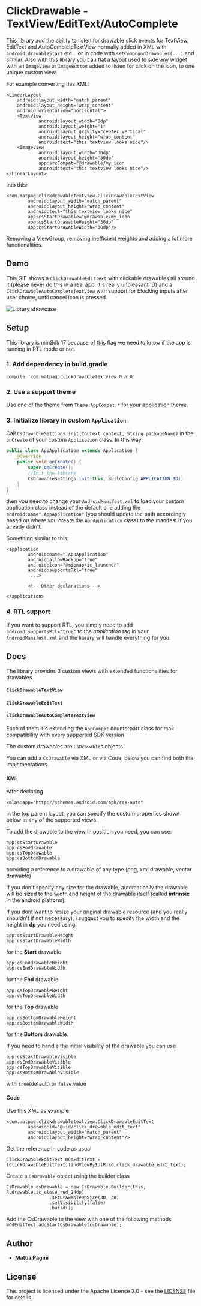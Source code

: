 # ClickDrawable - TextView/EditText/AutoComplete

This library add the ability to listen for drawable click events for TextView, EditText and AutoCompleteTextView normally added in XML
with ```android:drawableStart``` etc... or in code with ```setCompoundDrawables(...)``` and similar.
Also with this library you can flat a layout used to side any widget with an ```ImageView``` or ```ImageButton``` added to listen for click on the icon, to one unique custom view.

For example converting this XML:
```
<LinearLayout 
    android:layout_width="match_parent"
    android:layout_height="wrap_content"
    android:orientation="horizontal">
    <TextView
            android:layout_width="0dp"
            android:layout_weight="1"
            android:layout_gravity="center_vertical"
            android:layout_height="wrap_content"
            android:text="this textview looks nice"/>
    <ImageView
            android:layout_width="30dp"
            android:layout_height="30dp"
            app:srcCompat="@drawable/my_icon
            android:text="this textview looks nice"/>
</LinearLayout> 
```
Into this:
```
<com.matpag.clickdrawabletextview.ClickDrawableTextView
        android:layout_width="match_parent"
        android:layout_height="wrap_content"
        android:text="this textview looks nice"
        app:csStartDrawable="@drawable/my_icon
        app:csStartDrawableHeight="30dp"
        app:csStartDrawableWidth="30dp"/>
```
Removing a ViewGroup, removing inefficient weights and adding a lot more functionalities.

## Demo
This GIF shows a ```ClickDrawableEditText``` with clickable drawables all around it (please never do this in a real app, it's really unpleasant :D) and a ```ClickDrawableAutoCompleteTextView``` with support for blocking inputs after user choice, until cancel icon is pressed.

![Library showcase](https://media.giphy.com/media/xUA7aXqmppLR7a0JfG/giphy.gif)

## Setup

This library is minSdk 17 because of [this](https://developer.android.com/reference/android/content/res/Configuration.html#SCREENLAYOUT_LAYOUTDIR_RTL) flag we need to know if the app is running in RTL mode or not.

### 1. Add dependency in build.gradle
```compile 'com.matpag:clickdrawabletextview:0.6.0'```

### 2. Use a support theme
Use one of the theme from ```Theme.AppCompat.*``` for your application theme.

### 3. Initialize library in custom ```Application```
Call ```CsDrawableSettings.init(Context context, String packageName)``` in the ```onCreate``` of your custom ```Application``` class. 
In this way:
```java
public class AppApplication extends Application {
    @Override
    public void onCreate() {
        super.onCreate();
        //Init the library
        CsDrawableSettings.init(this, BuildConfig.APPLICATION_ID);
    }
}
```
then you need to change your ```AndroidManifest.xml``` to load your custom
application class instead of the default one adding the
```android:name".AppApplication"``` (you should update the path accordingly based
on where you create the ```AppApplication``` class) to the manifest if you already didn't.

Something similar to this:
```
<application
        android:name=".AppApplication"
        android:allowBackup="true"
        android:icon="@mipmap/ic_launcher"
        android:supportsRtl="true"
        ....>

        <!-- Other declarations -->

</application>
```

### 4. RTL support
If you want to support RTL, you simply need to add ```android:supportsRtl="true"``` to the *application* tag in your ```AndroidManifest.xml``` and the library will handle everything for you.

## Docs

The library provides 3 custom views with extended functionalities for drawables.

#### ```ClickDrawableTextView```
#### ```ClickDrawableEditText```
#### ```ClickDrawableAutoCompleteTextView```

Each of them it's extending the ```AppCompat``` counterpart class for max compatibility with every supported SDK version

The custom drawables are ```CsDrawable```s objects.

You can add a ```CsDrawable``` via XML or via Code, below you can find both the implementations.

#### XML
After declaring
```
xmlns:app="http://schemas.android.com/apk/res-auto"
```
in the top parent layout, you can specify the custom properties shown below in any of the
supported views.

To add the drawable to the view in position you need, you can use:
```
app:csStartDrawable
app:csEndDrawable
app:csTopDrawable
app:csBottomDrawable
```
providing a reference to a drawable of any type (png, xml drawable, vector drawable)

If you don't specify any size for the drawable, automatically the drawable will be sized to the width and height of the drawable itself (called **intrinsic** in the android platform).

If you dont want to resize your original drawable resource (and you really shouldn't if not necessary), i suggest you to specify the width and the height in **dp** you need using:
```
app:csStartDrawableHeight
app:csStartDrawableWidth
```
for the **Start** drawable
```
app:csEndDrawableHeight
app:csEndDrawableWidth
```
for the **End** drawable
```
app:csTopDrawableHeight
app:csTopDrawableWidth
```
for the **Top** drawable
```
app:csBottomDrawableHeight
app:csBottomDrawableWidth
```
for the **Bottom** drawable.

If you need to handle the initial visibility of the drawable you can use
```
app:csStartDrawableVisible
app:csEndDrawableVisible
app:csTopDrawableVisible
app:csBottomDrawableVisible
```
with ```true```(default) or ```false``` value

#### Code

Use this XML as example
```
<com.matpag.clickdrawabletextview.ClickDrawableEditText
        android:id="@+id/click_drawable_edit_text"
        android:layout_width="match_parent"
        android:layout_height="wrap_content"/>
```
Get the reference in code as usual

```ClickDrawableEditText mCdEditText = (ClickDrawableEditText)findViewById(R.id.click_drawable_edit_text);```

Create a ```CsDrawable``` object using the builder class

```
CsDrawable csDrawable = new CsDrawable.Builder(this, R.drawable.ic_close_red_24dp)
                .setDrawableDpSize(30, 30)
                .setVisibility(false)
                .build();
```

Add the CsDrawable to the view with one of the following methods
```mCdEditText.addStartCsDrawable(csDrawable);```

## Author

* **Mattia Pagini**

## License

This project is licensed under the Apache License 2.0 - see the [LICENSE](LICENSE) file for details

